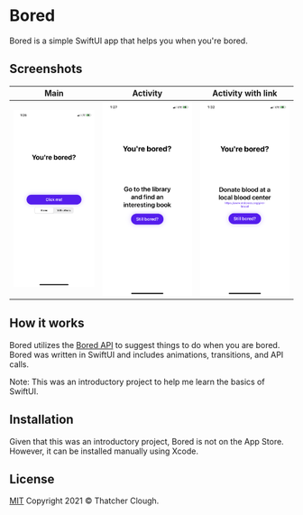 # Bored
Bored is a simple SwiftUI app that helps you when you're bored.

## Screenshots
Main|Activity|Activity with link
:-------------------------:|:-------------------------:|:-------------------------:
![](./images/1.png)|![](./images/2.png)|![](./images/3.png)

## How it works
Bored utilizes the [Bored API](https://www.boredapi.com/) to suggest things to do when you are bored.
Bored was written in SwiftUI and includes animations, transitions, and API calls.

Note: This was an introductory project to help me learn the basics of SwiftUI.

## Installation
Given that this was an introductory project, Bored is not on the App Store. However, it can be installed manually using Xcode.

## License
[MIT](https://choosealicense.com/licenses/mit/)
Copyright 2021 © Thatcher Clough.
